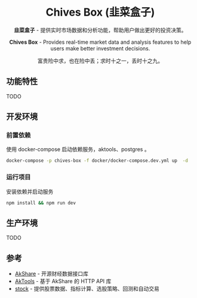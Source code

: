 <div align="center">

# Chives Box (韭菜盒子)

**韭菜盒子** - 提供实时市场数据和分析功能，帮助用户做出更好的投资决策。

**Chives Box** - Provides real-time market data and analysis features to help users make better investment decisions.

富贵险中求，也在险中丢；求时十之一，丢时十之九。

</div>

## 功能特性

TODO

## 开发环境

### 前置依赖

使用 docker-compose 启动依赖服务，aktools、postgres 。

````bash
docker-compose -p chives-box -f docker/docker-compose.dev.yml up  -d
```` 

### 运行项目

安装依赖并启动服务

````bash
npm install && npm run dev
```` 

## 生产环境

TODO

## 参考

* [AkShare](https://github.com/jindaxiang/akshare) - 开源财经数据接口库
* [AkTools](https://github.com/jindaxiang/aktools) - 基于 AkShare 的 HTTP API 库
* [stock](https://github.com/myhhub/stock) - 提供股票数据、指标计算、选股策略、回测和自动交易
